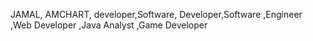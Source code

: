 JAMAL, AMCHART, developer,Software, Developer,Software ,Engineer ,Web Developer ,Java Analyst ,Game Developer
